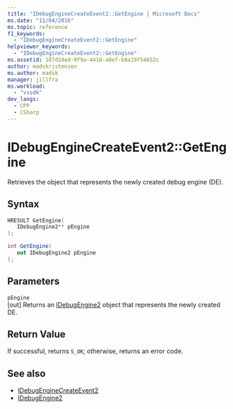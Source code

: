 ```yaml
---
title: "IDebugEngineCreateEvent2::GetEngine | Microsoft Docs"
ms.date: "11/04/2016"
ms.topic: reference
f1_keywords:
  - "IDebugEngineCreateEvent2::GetEngine"
helpviewer_keywords:
  - "IDebugEngineCreateEvent2::GetEngine"
ms.assetid: 187d24ed-9f9a-4418-a0ef-b8a19f54652c
author: madskristensen
ms.author: madsk
manager: jillfra
ms.workload:
  - "vssdk"
dev_langs:
  - CPP
  - CSharp
---
```

# IDebugEngineCreateEvent2::GetEngine
Retrieves the object that represents the newly created debug engine (DE).

## Syntax

```cpp
HRESULT GetEngine( 
   IDebugEngine2** pEngine
);
```

```csharp
int GetEngine( 
   out IDebugEngine2 pEngine
);
```

## Parameters
`pEngine`\
[out] Returns an [IDebugEngine2](../../../extensibility/debugger/reference/idebugengine2.md) object that represents the newly created DE.

## Return Value
 If successful, returns `S_OK`; otherwise, returns an error code.

## See also
- [IDebugEngineCreateEvent2](../../../extensibility/debugger/reference/idebugenginecreateevent2.md)
- [IDebugEngine2](../../../extensibility/debugger/reference/idebugengine2.md)